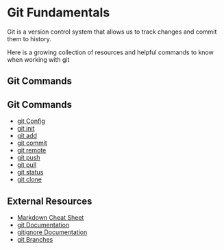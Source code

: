 # Git Fundamentals

Git is a version control system that allows us to track changes and commit them to history.

Here is a growing collection of resources and helpful commands to know when working with git 

## Git Commands
## Git Commands
- [git Config](./commands/Config.md)
- [git init](./commands/init.md)
- [git add](./commands/add.md)
- [git commit](./commands/commit.md)
- [git remote](./commands/remote.md) 
- [git push](./commands/push.md) 
- [git pull](./commands/pull.md) 
- [git status](./commands/status.md) 
- [git clone](./commands/clone.md) 


## External Resources
- [Markdown Cheat Sheet](https://www.markdownguide.org/cheat-sheet/)
- [git Documentation](https://git-scm.com/docs)
- [gitignore Documentation](https://git-scm.com/docs/gitignore)
- [git Branches](https://git-scm.com/book/en/v2/Git-Branching-Branches-in-a-Nutshell)
